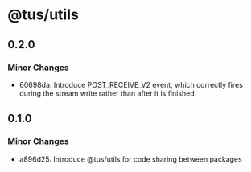 # @tus/utils

## 0.2.0

### Minor Changes

- 60698da: Introduce POST_RECEIVE_V2 event, which correctly fires during the stream write
  rather than after it is finished

## 0.1.0

### Minor Changes

- a896d25: Introduce @tus/utils for code sharing between packages
